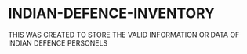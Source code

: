 # INDIAN-DEFENCE-INVENTORY
THIS WAS CREATED TO STORE THE VALID INFORMATION OR DATA OF INDIAN DEFENCE PERSONELS
